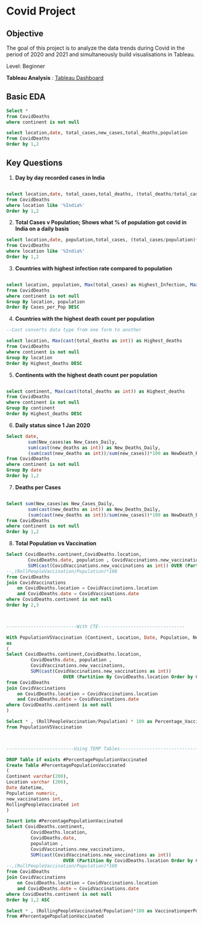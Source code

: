 # Covid Project

## Objective
The goal of this project is to analyze the data trends during Covid in the period of 2020 and 2021 and simultaneously build visualisations in Tableau.

Level: Beginner

**Tableau Analysis** : [Tableau Dashboard](https://public.tableau.com/views/CovidDashboard2020-2021_17440553745980/Dashboard1?:language=en-US&:sid=&:redirect=auth&:display_count=n&:origin=viz_share_link)


## Basic EDA

```sql
Select *
from CovidDeaths
where continent is not null

select location,date, total_cases,new_cases,total_deaths,population
from CovidDeaths
Order by 1,2
```


## Key Questions
1. **Day by day recorded cases in India**  

```sql

select location,date, total_cases,total_deaths, (total_deaths/total_cases)*100 as Death_v_TotalCases
from CovidDeaths
where location like '%India%'
Order by 1,2


```
2. **Total Cases v Population; Shows what % of population got covid in India on a daily basis**  

```sql
select location,date, population,total_cases, (total_cases/population)*100 as Cases_per_Pop
from CovidDeaths
where location like '%India%'
Order by 1,2


```



3. **Countries with highest infection rate compared to population**  
```sql

select location, population, Max(total_cases) as Highest_Infection, Max(total_cases/population)*100 as Cases_per_Pop
from CovidDeaths
where continent is not null
Group By location, population
Order By Cases_per_Pop DESC

```

4. **Countries with the highest death count per population**  
```sql
--Cast converts data type from one form to another

select location, Max(cast(total_deaths as int)) as Highest_deaths
from CovidDeaths
where continent is not null
Group By location
Order By Highest_deaths DESC


```

5. **Continents with the highest death count per population**  
```sql

select continent, Max(cast(total_deaths as int)) as Highest_deaths
from CovidDeaths
where continent is not null
Group By continent
Order By Highest_deaths DESC


```
6. **Daily status since 1 Jan 2020**  
```sql
Select date, 
		sum(New_cases)as New_Cases_Daily, 
		sum(cast(new_deaths as int)) as New_Deaths_Daily, 
		(sum(cast(new_deaths as int))/sum(new_cases))*100 as NewDeath_Per_Cases
from CovidDeaths
where continent is not null
Group By date
Order by 1,2


```
7. **Deaths per Cases**  
```sql

Select sum(New_cases)as New_Cases_Daily, 
		sum(cast(new_deaths as int)) as New_Deaths_Daily, 
		(sum(cast(new_deaths as int))/sum(new_cases))*100 as NewDeath_Per_Cases
from CovidDeaths
where continent is not null
Order by 1,2


```
8. **Total Population vs Vaccination**  

```sql
Select CovidDeaths.continent,CovidDeaths.location, 
		CovidDeaths.date, population , CovidVaccinations.new_vaccinations,
		SUM(cast(CovidVaccinations.new_vaccinations as int)) OVER (Partition By CovidDeaths.location Order by CovidDeaths.date,CovidDeaths.location) as RollPeopleVaccination
--,(RollPeopleVaccination/Population)*100
from CovidDeaths 
join CovidVaccinations
	on CovidDeaths.location = CovidVaccinations.location 
	and CovidDeaths.date = CovidVaccinations.date
where CovidDeaths.continent is not null
Order by 2,3



--------------------------With CTE--------------------------------

With PopulationVSVaccination (Continent, Location, Date, Population, New_vaccs, RollPeopleVaccination)
as
(
Select CovidDeaths.continent,CovidDeaths.location,
         CovidDeaths.date, population ,
         CovidVaccinations.new_vaccinations,
         SUM(cast(CovidVaccinations.new_vaccinations as int))
                     OVER (Partition By CovidDeaths.location Order by CovidDeaths.date,CovidDeaths.location) as RollPeopleVaccination
from CovidDeaths 
join CovidVaccinations
	on CovidDeaths.location = CovidVaccinations.location 
	and CovidDeaths.date = CovidVaccinations.date
where CovidDeaths.continent is not null
)

Select * , (RollPeopleVaccination/Population) * 100 as Percentage_Vaccinated_Pop
from PopulationVSVaccination



-------------------------Using TEMP Tables-------------------------------------

DROP Table if exists #PercentagePopulationVaccinated
Create Table #PercentagePopulationVaccinated
(
Continent varchar(200),
Location varchar (200),
Date datetime,
Population numeric,
new_vaccinations int,
RollingPeopleVaccinated int
)

Insert into #PercentagePopulationVaccinated
Select CovidDeaths.continent,
         CovidDeaths.location,
         CovidDeaths.date,
         population ,
         CovidVaccinations.new_vaccinations,
         SUM(cast(CovidVaccinations.new_vaccinations as int))
                     OVER (Partition By CovidDeaths.location Order by CovidDeaths.date,CovidDeaths.location) as RollPeopleVaccination
--,(RollPeopleVaccination/Population)*100
from CovidDeaths 
join CovidVaccinations
	on CovidDeaths.location = CovidVaccinations.location 
	and CovidDeaths.date = CovidVaccinations.date
where CovidDeaths.continent is not null
Order by 1,2 ASC

Select * , (RollingPeopleVaccinated/Population)*100 as VaccinationperPop
from #PercentagePopulationVaccinated


```
